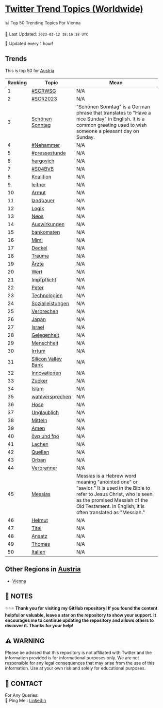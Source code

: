 [Twitter Trend Topics (Worldwide)](https://github.com/ErcinDedeoglu/Twitter-Trend-Topics)
==========


📊 Top 50 Trending Topics For Vienna

📆 Last Updated: `2023-03-12 18:16:18 UTC`

🔧 Updated every 1 hour!


## Trends

This is top 50 for [Austria](</Austria>)

| Ranking | Topic | Mean |
| ------- | ------------ | ------------ |
| 1 | [#SCRWSG](http://twitter.com/search?q=%23SCRWSG) | N/A |
| 2 | [#SCR2023](http://twitter.com/search?q=%23SCR2023) | N/A |
| 3 | [Schönen Sonntag](http://twitter.com/search?q=Sch%c3%b6nen+Sonntag) | "Schönen Sonntag" is a German phrase that translates to "Have a nice Sunday" in English. It is a common greeting used to wish someone a pleasant day on Sunday. |
| 4 | [#Nehammer](http://twitter.com/search?q=%23Nehammer) | N/A |
| 5 | [#pressestunde](http://twitter.com/search?q=%23pressestunde) | N/A |
| 6 | [hergovich](http://twitter.com/search?q=hergovich) | N/A |
| 7 | [#S04BVB](http://twitter.com/search?q=%23S04BVB) | N/A |
| 8 | [Koalition](http://twitter.com/search?q=Koalition) | N/A |
| 9 | [leitner](http://twitter.com/search?q=leitner) | N/A |
| 10 | [Armut](http://twitter.com/search?q=Armut) | N/A |
| 11 | [landbauer](http://twitter.com/search?q=landbauer) | N/A |
| 12 | [Logik](http://twitter.com/search?q=Logik) | N/A |
| 13 | [Neos](http://twitter.com/search?q=Neos) | N/A |
| 14 | [Auswirkungen](http://twitter.com/search?q=Auswirkungen) | N/A |
| 15 | [bankomaten](http://twitter.com/search?q=bankomaten) | N/A |
| 16 | [Mimi](http://twitter.com/search?q=Mimi) | N/A |
| 17 | [Deckel](http://twitter.com/search?q=Deckel) | N/A |
| 18 | [Träume](http://twitter.com/search?q=Tr%c3%a4ume) | N/A |
| 19 | [Ärzte](http://twitter.com/search?q=%c3%84rzte) | N/A |
| 20 | [Wert](http://twitter.com/search?q=Wert) | N/A |
| 21 | [Impfpflicht](http://twitter.com/search?q=Impfpflicht) | N/A |
| 22 | [Peter](http://twitter.com/search?q=Peter) | N/A |
| 23 | [Technologien](http://twitter.com/search?q=Technologien) | N/A |
| 24 | [Sozialleistungen](http://twitter.com/search?q=Sozialleistungen) | N/A |
| 25 | [Verbrechen](http://twitter.com/search?q=Verbrechen) | N/A |
| 26 | [Japan](http://twitter.com/search?q=Japan) | N/A |
| 27 | [Israel](http://twitter.com/search?q=Israel) | N/A |
| 28 | [Gelegenheit](http://twitter.com/search?q=Gelegenheit) | N/A |
| 29 | [Menschheit](http://twitter.com/search?q=Menschheit) | N/A |
| 30 | [Irrtum](http://twitter.com/search?q=Irrtum) | N/A |
| 31 | [Silicon Valley Bank](http://twitter.com/search?q=Silicon+Valley+Bank) | N/A |
| 32 | [Innovationen](http://twitter.com/search?q=Innovationen) | N/A |
| 33 | [Zucker](http://twitter.com/search?q=Zucker) | N/A |
| 34 | [Islam](http://twitter.com/search?q=Islam) | N/A |
| 35 | [wahlversprechen](http://twitter.com/search?q=wahlversprechen) | N/A |
| 36 | [Hose](http://twitter.com/search?q=Hose) | N/A |
| 37 | [Unglaublich](http://twitter.com/search?q=Unglaublich) | N/A |
| 38 | [Mitteln](http://twitter.com/search?q=Mitteln) | N/A |
| 39 | [Amen](http://twitter.com/search?q=Amen) | N/A |
| 40 | [övp und fpö](http://twitter.com/search?q=%c3%b6vp+und+fp%c3%b6) | N/A |
| 41 | [Lachen](http://twitter.com/search?q=Lachen) | N/A |
| 42 | [Quellen](http://twitter.com/search?q=Quellen) | N/A |
| 43 | [Orban](http://twitter.com/search?q=Orban) | N/A |
| 44 | [Verbrenner](http://twitter.com/search?q=Verbrenner) | N/A |
| 45 | [Messias](http://twitter.com/search?q=Messias) | Messias is a Hebrew word meaning "anointed one" or "savior." It is used in the Bible to refer to Jesus Christ, who is seen as the promised Messiah of the Old Testament. In English, it is often translated as "Messiah." |
| 46 | [Helmut](http://twitter.com/search?q=Helmut) | N/A |
| 47 | [Titel](http://twitter.com/search?q=Titel) | N/A |
| 48 | [Ansatz](http://twitter.com/search?q=Ansatz) | N/A |
| 49 | [Thomas](http://twitter.com/search?q=Thomas) | N/A |
| 50 | [Italien](http://twitter.com/search?q=Italien) | N/A |



## Other Regions in [Austria](</Austria>)

* [Vienna](</Austria/Vienna.md>)



## 📝 NOTES

⭐⭐⭐ **Thank you for visiting my GitHub repository! If you found the content helpful or valuable, leave a star on the repository to show your support. It encourages me to continue updating the repository and allows others to discover it. Thanks for your help!**


## ⚠️ WARNING

Please be advised that this repository is not affiliated with Twitter and the information provided is for informational purposes only. We are not responsible for any legal consequences that may arise from the use of this information. Use at your own risk and solely for educational purposes.


## 📨 CONTACT

 For Any Queries:  
            🏓 Ping Me : [LinkedIn](https://www.linkedin.com/in/ercindedeoglu/)
